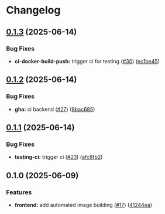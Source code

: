 # Changelog

## [0.1.3](https://github.com/affragak/devops-study-app/compare/frontend-v0.1.2...frontend-v0.1.3) (2025-06-14)


### Bug Fixes

* **ci-docker-build-push:** trigger ci for testing ([#30](https://github.com/affragak/devops-study-app/issues/30)) ([ec1be45](https://github.com/affragak/devops-study-app/commit/ec1be4512c7308c051ead06807c67b3bc769aac0))

## [0.1.2](https://github.com/affragak/devops-study-app/compare/frontend-v0.1.1...frontend-v0.1.2) (2025-06-14)


### Bug Fixes

* **gha:** ci backend ([#27](https://github.com/affragak/devops-study-app/issues/27)) ([8bac685](https://github.com/affragak/devops-study-app/commit/8bac685d33a20ae15b458d8e61ec02e463f61fb8))

## [0.1.1](https://github.com/affragak/devops-study-app/compare/frontend-v0.1.0...frontend-v0.1.1) (2025-06-14)


### Bug Fixes

* **testing-ci:** trigger ci ([#23](https://github.com/affragak/devops-study-app/issues/23)) ([afc8fb2](https://github.com/affragak/devops-study-app/commit/afc8fb22ded191cc5bdf32cab66200f3136b5b02))

## 0.1.0 (2025-06-09)


### Features

* **frontend:** add automated image building ([#17](https://github.com/affragak/devops-study-app/issues/17)) ([41244ea](https://github.com/affragak/devops-study-app/commit/41244eaa320f3c3d045519338c17911e54c6ea2a))
